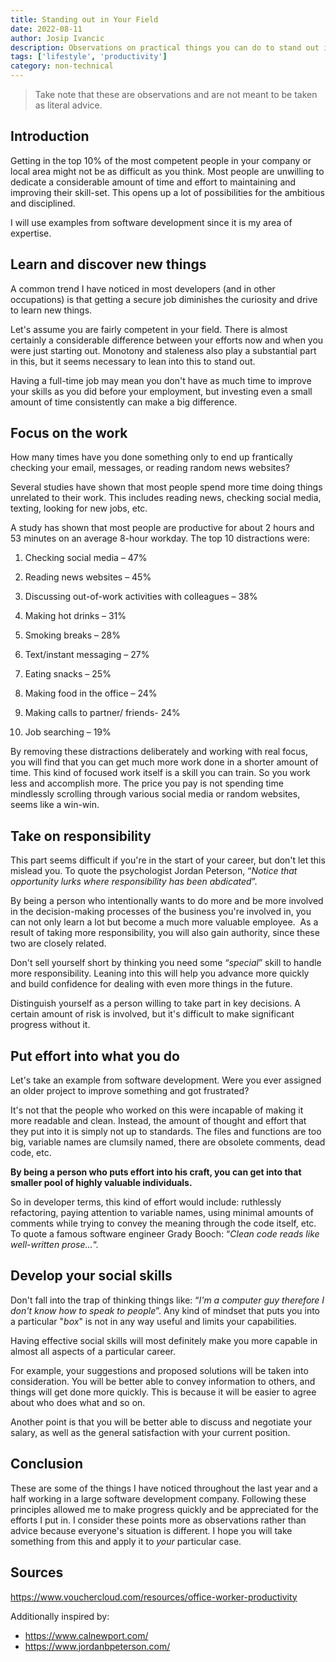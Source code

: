 ```yaml
---
title: Standing out in Your Field
date: 2022-08-11
author: Josip Ivancic
description: Observations on practical things you can do to stand out in your field of work.
tags: ['lifestyle', 'productivity']
category: non-technical
---
```


<script setup>
import PostMeta from '@/components/PostMeta.vue'
</script>

<PostMeta />

> Take note that these are observations and are not meant to be taken as literal advice.

## Introduction

Getting in the top 10% of the most competent people in your company or local area might not be as difficult as you think. Most people are unwilling to dedicate a considerable amount of time and effort to maintaining and improving their skill-set. This opens up a lot of possibilities for the ambitious and disciplined.

I will use examples from software development since it is my area of expertise.

## Learn and discover new things

A common trend I have noticed in most developers (and in other occupations) is that getting a secure job diminishes the curiosity and drive to learn new things.

Let's assume you are fairly competent in your field. There is almost certainly a considerable difference between your efforts now and when you were just starting out. Monotony and staleness also play a substantial part in this, but it seems necessary to lean into this to stand out.

Having a full-time job may mean you don't have as much time to improve your skills as you did before your employment, but investing even a small amount of time consistently can make a big difference.

## Focus on the work

How many times have you done something only to end up frantically checking your email, messages, or reading random news websites?

Several studies have shown that most people spend more time doing things unrelated to their work. This includes reading news, checking social media, texting, looking for new jobs, etc.

A study has shown that most people are productive for about 2 hours and 53 minutes on an average 8-hour workday. The top 10 distractions were:

1. Checking social media – 47%

2. Reading news websites – 45%

3. Discussing out-of-work activities with colleagues – 38%

4. Making hot drinks – 31%

5. Smoking breaks – 28%

6. Text/instant messaging – 27%

7. Eating snacks – 25%

8. Making food in the office – 24%

9. Making calls to partner/ friends- 24%

10. Job searching – 19%

By removing these distractions deliberately and working with real focus, you will find that you can get much more work done in a shorter amount of time. This kind of focused work itself is a skill you can train.
So you work less and accomplish more. The price you pay is not spending time mindlessly scrolling through various social media or random websites, seems like a win-win.

## Take on responsibility

This part seems difficult if you're in the start of your career, but don't let this mislead you. To quote the psychologist Jordan Peterson, “_Notice that opportunity lurks where responsibility has been abdicated_”.

By being a person who intentionally wants to do more and be more involved in the decision-making processes of the business you're involved in, you can not only learn a lot but become a much more valuable employee. 
As a result of taking more responsibility, you will also gain authority, since these two are closely related.

Don't sell yourself short by thinking you need some “_special_” skill to handle more responsibility. Leaning into this will help you advance more quickly and build confidence for dealing with even more things in the future.

Distinguish yourself as a person willing to take part in key decisions. A certain amount of risk is involved, but it's difficult to make significant progress without it.

## Put effort into what you do

Let's take an example from software development. Were you ever assigned an older project to improve something and got frustrated?

It's not that the people who worked on this were incapable of making it more readable and clean. Instead, the amount of thought and effort that they put into it is simply not up to standards. The files and functions are too big, variable names are clumsily named, there are obsolete comments, dead code, etc.

**By being a person who puts effort into his craft, you can get into that smaller pool of highly valuable individuals.**

So in developer terms, this kind of effort would include: ruthlessly refactoring, paying attention to variable names, using minimal amounts of comments while trying to convey the meaning through the code itself, etc. To quote a famous software engineer Grady Booch: “_Clean code reads like well-written prose..._“.

## Develop your social skills

Don't fall into the trap of thinking things like: “_I'm a computer guy therefore I don't know how to speak to people_”. Any kind of mindset that puts you into a particular "_box_" is not in any way useful and limits your capabilities.

Having effective social skills will most definitely make you more capable in almost all aspects of a particular career.

For example, your suggestions and proposed solutions will be taken into consideration. You will be better able to convey information to others, and things will get done more quickly. This is because it will be easier to agree about who does what and so on.

Another point is that you will be better able to discuss and negotiate your salary, as well as the general satisfaction with your current position.

## Conclusion

These are some of the things I have noticed throughout the last year and a half working in a large software development company. Following these principles allowed me to make progress quickly and be appreciated for the efforts I put in. I consider these points more as observations rather than advice because everyone's situation is different. I hope you will take something from this and apply it to _your_ particular case.

## Sources

https://www.vouchercloud.com/resources/office-worker-productivity

Additionally inspired by:

- https://www.calnewport.com/
- https://www.jordanbpeterson.com/
